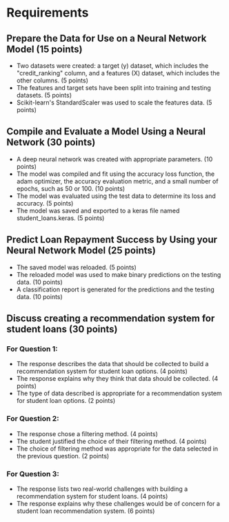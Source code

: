 # Requirements

## Prepare the Data for Use on a Neural Network Model (15 points)
- Two datasets were created: a target (y) dataset, which includes the "credit_ranking" column, and a features (X) dataset, which includes the other columns. (5 points)
- The features and target sets have been split into training and testing datasets. (5 points)
- Scikit-learn's StandardScaler was used to scale the features data. (5 points)

## Compile and Evaluate a Model Using a Neural Network (30 points)
- A deep neural network was created with appropriate parameters. (10 points)
- The model was compiled and fit using the accuracy loss function, the adam optimizer, the accuracy evaluation metric, and a small number of epochs, such as 50 or 100. (10 points)
- The model was evaluated using the test data to determine its loss and accuracy. (5 points)
- The model was saved and exported to a keras file named student_loans.keras. (5 points)

## Predict Loan Repayment Success by Using your Neural Network Model (25 points)
- The saved model was reloaded. (5 points)
- The reloaded model was used to make binary predictions on the testing data. (10 points)
- A classification report is generated for the predictions and the testing data. (10 points)

## Discuss creating a recommendation system for student loans (30 points)
### For Question 1:
- The response describes the data that should be collected to build a recommendation system for student loan options. (4 points)
- The response explains why they think that data should be collected. (4 points)
- The type of data described is appropriate for a recommendation system for student loan options. (2 points)
### For Question 2:
- The response chose a filtering method. (4 points)
- The student justified the choice of their filtering method. (4 points)
- The choice of filtering method was appropriate for the data selected in the previous question. (2 points)
### For Question 3:
- The response lists two real-world challenges with building a recommendation system for student loans. (4 points)
- The response explains why these challenges would be of concern for a student loan recommendation system. (6 points)